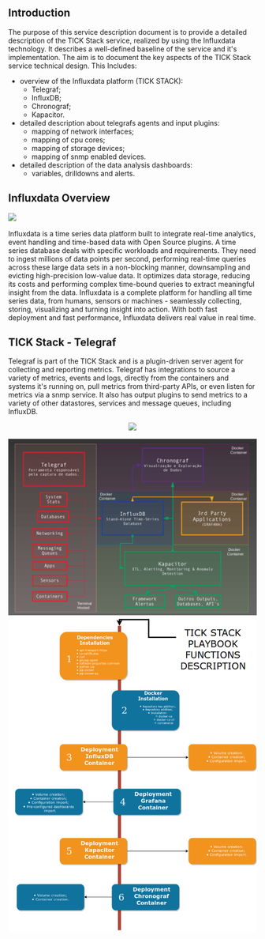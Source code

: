 ## **Introduction**

The purpose of this service description document is to provide a detailed description of the TICK Stack service, realized by using the Influxdata technology. It describes a well-defined baseline of the service and it's implementation.
The aim is to document the key aspects of the TICK Stack service technical design. This Includes:

- overview of the Influxdata platform (TICK STACK):
  - Telegraf;
  - InfluxDB;
  - Chronograf;
  - Kapacitor.
- detailed description about telegrafs agents and input plugins:
  - mapping of network interfaces;
  - mapping of cpu cores;
  - mapping of storage devices;
  - mapping of snmp enabled devices.
- detailed description of the data analysis dashboards:
  - variables, drilldowns and alerts.

## **Influxdata Overview**

![](https://github.com/hfrpinto/tick_playbook/blob/master/intro-gs-diagram.png)

Influxdata is a time series data platform built to integrate real-time analytics, event handling and time-based data with Open Source plugins.
A time series database deals with specific workloads and requirements. They need to ingest millions of data points per second, performing real-time queries across these large data sets in a non-blocking manner, downsampling and evicting high-precision low-value data. It optimizes data storage, reducing its costs and performing complex time-bound queries to extract meaningful insight from the data.
Influxdata is a complete platform for handling all time series data, from humans, sensors or machines - seamlessly collecting, storing, visualizing and turning insight into action. With both fast deployment and fast performance, Influxdata delivers real value in real time.

## **TICK Stack - Telegraf**

Telegraf is part of the TICK Stack and is a plugin-driven server agent for collecting and reporting metrics. Telegraf has integrations to source a variety of metrics, events and logs, directly from the containers and systems it's running on, pull metrics from third-party APIs, or even listen for metrics via a snmp service. It also has output plugins to send metrics to a variety of other datastores, services and message queues, including InfluxDB.

<center><img src="https://github.com/hfrpinto/tick_playbook/blob/master/telegraf.png"/></center>





![Screenshot](TICK_DAGRAM.png)
![Screenshot](diagram.png)
